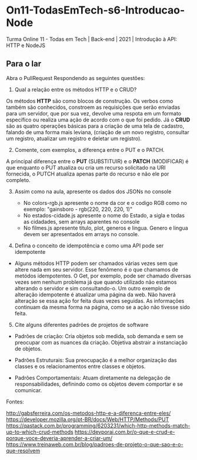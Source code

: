 # On11-TodasEmTech-s6-Introducao-Node
Turma Online 11 - Todas em Tech | Back-end | 2021 | Introdução à API:
HTTP e NodeJS

## Para o lar
Abra o PullRequest Respondendo as seguintes questões:

1) Qual a relação entre os métodos HTTP e o CRUD?

Os métodos **HTTP** são como blocos de construção. Os verbos como também são conhecidos, constroem as requisições que serão enviadas para um servidor, que por sua vez, devolve uma respota em um formato específico ou realiza uma ação de acordo com o que foi pedido.
Já o **CRUD** são as quatro operações básicas para a criação de uma tela de cadastro, falando de uma forma mais leviana,  (criação de um novo registro, consultar um registro, atualizar um registro e deletar um registro).

2) Comente, com exemplos, a diferença entre o PUT e o PATCH.

A principal diferença entre o **PUT** (SUBSTITUIR) e o **PATCH** (MODIFICAR) é que enquanto o PUT atualiza ou cria um recurso solicitado na URI fornecida, o PUTCH atualiza apenas parte do recurso e não ele por completo. 

3) Assim como na aula, apresente os dados dos JSONs no console 
    - No colors-rgb.js apresente o nome da cor e o codigo RGB como no exemplo: "gainsboro - rgb(220, 220, 220, 1)"
    - No estados-cidade.js apresente o nome do Estado, a sigla e todas as cidadades, sem arrays aparentes no console
    - No filmes.js apresente titulo, plot, generos e lingua. Genero e lingua devem ser apresentados em arrays no console.

4) Defina o conceito de idempotência e como uma API pode ser idempotente 

* Alguns métodos HTTP podem ser chamados várias vezes sem que altere nada em seu servidor. Esse fenômeno é o que chamamos de metódos idempotentes. O Get, por exemplo, pode ser chamado diversas vezes sem nenhum problema já que quando utilizado não estamos alterando o servidor e sim consultando-o. Um outro exemplo de alteração idempotente é atualizar uma página da web. Não haverá alteração se essa ação for feita duas vezes seguidas. As informações continuam da mesma forma na página, como se a ação não tivesse sido feita.

5) Cite alguns diferentes padrões de projetos de software

* Padrões de criação: Cria objetos sob medida, sob demanda e sem se preocupar com as nuances da criação.    Objetiva abstrair a instanciação de objetos.

* Padrões Estruturais: Sua preocupação é a melhor organização das classes e os relacionamentos entre classes e objetos.

* Padrões Comportamentais: Atuam diretamente na delegação de responsabilidades, definindo como os objetos devem comportar e se comunicar.

Fontes:

<http://gabsferreira.com/os-metodos-http-e-a-diferenca-entre-eles/>
<https://developer.mozilla.org/pt-BR/docs/Web/HTTP/Methods/PUT>
<https://qastack.com.br/programming/6203231/which-http-methods-match-up-to-which-crud-methods>
<https://devporai.com.br/o-que-e-crud-e-porque-voce-deveria-aprender-a-criar-um/>
<https://www.treinaweb.com.br/blog/padroes-de-projeto-o-que-sao-e-o-que-resolvem>
